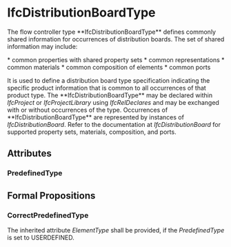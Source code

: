 # IfcDistributionBoardType

The flow controller type \*\*IfcDistributionBoardType\*\* defines commonly shared information for occurrences of distribution boards. The set of shared information may include:

\* common properties with shared property sets
\* common representations
\* common materials
\* common composition of elements
\* common ports

It is used to define a distribution board type specification indicating the specific product information that is common to all occurrences of that product type. The \*\*IfcDistributionBoardType\*\* may be declared within _IfcProject_ or _IfcProjectLibrary_ using _IfcRelDeclares_ and may be exchanged with or without occurrences of the type. Occurrences of \*\*IfcDistributionBoardType\*\* are represented by instances of _IfcDistributionBoard_. Refer to the documentation at _IfcDistributionBoard_ for supported property sets, materials, composition, and ports.

## Attributes

### PredefinedType


## Formal Propositions

### CorrectPredefinedType
The inherited attribute _ElementType_ shall be provided, if the _PredefinedType_ is set to USERDEFINED.
